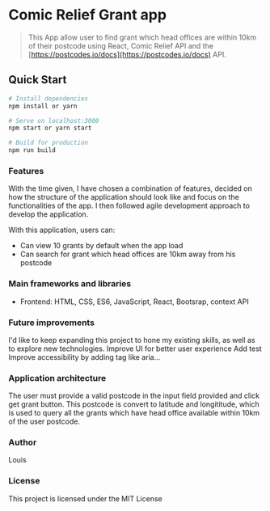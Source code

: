 # Comic Relief Grant app

> This App allow user to find grant which head offices are within 10km of their postcode using React,  Comic Relief API and  the    [https://postcodes.io/docs](https://postcodes.io/docs) API.


## Quick Start

```bash
# Install dependencies
npm install or yarn

# Serve on localhost:3000
npm start or yarn start

# Build for production
npm run build
```

### Features
With the time given, I have chosen a combination of features, decided on how
the structure of the application should look like and focus on the functionalities of the app. I then followed agile development approach to develop the application.

With this application, users can:
- Can view 10 grants  by default when the app load
- Can search for grant which head offices are 10km away from his postcode

### Main frameworks and libraries
- Frontend: HTML, CSS, ES6, JavaScript, React, Bootsrap, context API

### Future improvements
I'd like to keep expanding this project to hone my existing skills, as well as
to explore new technologies.
Improve UI for better user experience
Add test
Improve accessibility by adding tag like aria...

### Application architecture
The user must provide a valid postcode in the input field provided and click get grant button. This postcode is convert to latitude and longititude, which is used to query all the grants which have head office available within 10km of the user postcode.

### Author

Louis



### License

This project is licensed under the MIT License